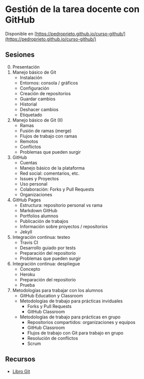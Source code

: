 # Gestión de la tarea docente con GitHub

Disponible en [https://pedroprieto.github.io/curso-github/](https://pedroprieto.github.io/curso-github/)

## Sesiones
0. Presentación
1. Manejo básico de Git
    - Instalación
    - Entornos: consola / gráficos
    - Configuración
    - Creación de repositorios
    - Guardar cambios
    - Historial
    - Deshacer cambios
    - Etiquetado
2. Manejo básico de Git (II)
    - Ramas
    - Fusión de ramas (merge)
    - Flujos de trabajo con ramas
    - Remotos
    - Conflictos
    - Problemas que pueden surgir
3. GitHub
    - Cuentas
    - Manejo básico de la plataforma
    - Red social: comentarios, etc.
    - Issues y Proyectos
    - Uso personal
    - Colaboración: Forks y Pull Requests
    - Organizaciones
4. GitHub Pages
    - Estructura: repositorio personal vs rama
    - Markdown GitHub
    - Portfolios alumnos
    - Publicación de trabajos
    - Información sobre proyectos / repositorios
    - Jekyll
5. Integración continua: testeo
    - Travis CI
    - Desarrollo guiado por tests
    - Preparación del repositorio
    - Problemas que pueden surgir
6. Integración continua: despliegue
    - Concepto
    - Heroku
    - Preparación del repositorio
    - Prueba
7. Metodologías para trabajar con los alumnos
    - GitHub Education y Classroom
    - Metodologías de trabajo para prácticas inviduales
        - Forks y Pull Requests
        - GitHub Classroom
    - Metodologías de trabajo para prácticas en grupo
        - Repositorios compartidos: organizaciones y equipos
        - GitHub Classroom
        - Flujos de trabajo con Git para trabajo en grupo
        - Resolución de conflictos
        - Scrum

## Recursos
- [Libro Git](https://git-scm.com/book/es/v2)
